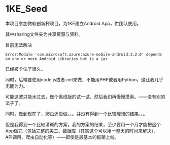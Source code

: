 # 1KE_Seed
本项目参加微软创新杯项目，为1KE建立Android App，供团队使用。

其中sharing文件夹为共享资源与资料。

目前无法解决

`Error:Module 'com.microsoft.azure:azure-mobile-android:3.2.0' depends on one or more Android Libraries but is a jar`

已经被卡住了很久。

同时，后端要使用node.js或者.net来做，不能用PHP或者用Python，这让我几乎无能为力。

可能这波只能水过去，做个离线版的试一试，然后我们再慢慢摸索。——没有别的法子了。

同时，做到现在了，爬虫还没做。。。并没有得到一个比较理想的结果。。。

但是我得到一个比较清晰的方案，我的方案的结果，至少要用一个月才能把这个App做完（包括完整的美工、数据库（其实这个可以用一整天的时间来解决）、API调用、爬虫自动化等）——即使是最基本的框架上线。

